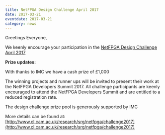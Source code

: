 ```yaml
---
title: NetFPGA Design Challenge April 2017
date: 2017-03-21
eventdate: 2017-03-21
category: news
---
```


Greetings Everyone,

We keenly encourage your participation in the [NetFPGA Design Challenge April 2017](http://www.cl.cam.ac.uk/research/srg/netfpga/challenge2017)

**Prize updates:**

With thanks to IMC we have a cash prize of £1,000

The winning projects and runner ups will be invited to present their work at the NetFPGA Developers Summit 2017. All challenge participants are keenly encouraged to attend the NetFPGA Developers Summit and are entitled to a reduced registration rate.

The design challenge prize pool is generously supported by IMC

More details can be found at: [http://www.cl.cam.ac.uk/research/srg/netfpga/challenge2017](http://www.cl.cam.ac.uk/research/srg/netfpga/challenge2017)

